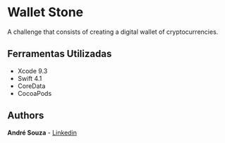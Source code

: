 # Wallet Stone

A challenge that consists of creating a digital wallet of cryptocurrencies.

## Ferramentas Utilizadas

* Xcode 9.3
* Swift 4.1
* CoreData
* CocoaPods

## Authors

**André Souza** - [Linkedin](https://www.linkedin.com/in/andrehsouza/)
